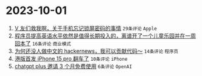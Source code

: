 # 2023-10-01

1. [V 友们救我啊，关于手机忘记锁屏密码的事情](https://www.v2ex.com/t/978401) `29条评论` `Apple`
1. [程序员提高英语水平依然是值得长期投入的，离谱开了一个儿童乐园并在一周回本了](https://www.v2ex.com/t/978399) `16条评论` `商业模式`
1. [为何还没人做中文的 hackernews，我可以贡献代码～](https://www.v2ex.com/t/978395) `14条评论` `程序员`
1. [港版首发 iPhone 15 pro 翻车了](https://www.v2ex.com/t/978396) `10条评论` `iPhone`
1. [chatgpt plus 邀请 3 个月免费使用](https://www.v2ex.com/t/978404) `6条评论` `OpenAI`
